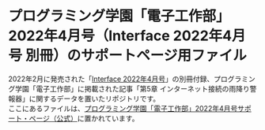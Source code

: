 # プログラミング学園「電子工作部」2022年4月号（Interface 2022年4月号 別冊）のサポートページ用ファイル

2022年2月に発売された「[Interface 2022年4月号](https://interface.cqpub.co.jp/magazine/202204/)」の別冊付録、プログラミング学園「電子工作部」に掲載された記事「第5章 インターネット接続の雨降り警報器」に関するデータを置いたリポジトリです。  
ここにあるファイルは、[プログラミング学園「電子工作部」2022年4月号サポート・ページ（公式）](http://www.kohgakusha.co.jp/books/detail/4690)に置かれています。
